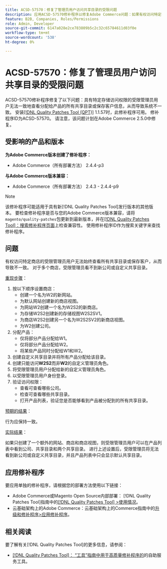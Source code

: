 ```yaml
---
title: ACSD-57570：修复了管理员用户访问共享目录的受限问题
description: 应用ACSD-57570修补程序以修复Adobe Commerce问题：如果有权访问特定存储的受限管理员用户无法一致地查看分配给产品的所有共享目录或保存客户信息，则会导致系统不一致。
feature: B2B, Companies, Roles/Permissions
role: Admin, Developer
source-git-commit: 6147a028e2ce783809b5c2c32c65784611d03f0e
workflow-type: tm+mt
source-wordcount: '538'
ht-degree: 0%

---
```



# ACSD-57570：修复了管理员用户访问共享目录的受限问题

ACSD-57570修补程序修复了以下问题：具有特定存储访问权限的受限管理员用户无法一致地查看分配给产品的所有共享目录或保存客户信息，从而导致系统不一致。 安装[[!DNL Quality Patches Tool (QPT)]](/help/tools/quality-patches-tool/quality-patches-tool-to-self-serve-quality-patches.md) 1.1.57时，此修补程序可用。 修补程序ID为ACSD-57570。 请注意，该问题计划在Adobe Commerce 2.5.0中修复。

## 受影响的产品和版本

**为Adobe Commerce版本创建了修补程序：**

* Adobe Commerce（所有部署方法） 2.4.4-p3

**与Adobe Commerce版本兼容：**

* Adobe Commerce（所有部署方法） 2.4.3 - 2.4.4-p9

>[!NOTE]
>
>该修补程序可能适用于具有新[!DNL Quality Patches Tool]发行版本的其他版本。 要检查修补程序是否与您的Adobe Commerce版本兼容，请将`magento/quality-patches`包更新到最新版本，并在[[!DNL Quality Patches Tool]：搜索修补程序页面](https://experienceleague.adobe.com/tools/commerce-quality-patches/index.html)上检查兼容性。 使用修补程序ID作为搜索关键字来查找修补程序。

## 问题

有权访问特定商店的受限管理员用户无法始终查看所有共享目录或保存客户，从而导致不一致。 对于多个商店，受限管理员看不到新公司或自定义共享目录。

<u>重现步骤</u>：

1. 按以下顺序设置商店：
   * 创建一个名为W2的新网站。
   * 为默认网站创建新的商店视图。
   * 为网站W2创建一个名为W2S2的新商店。
   * 为存储W2S2创建新的存储视图W2S2SV1。
   * 为商店W2S2创建另一个名为W2S2SV2的新商店视图。
   * 为W2创建公司。
1. 分配产品：
   * 仅将部分产品分配给W1。
   * 仅将部分产品分配给W2。
   * 将某些产品同时分配给W1和W2。
1. 创建自定义共享目录并将所有产品分配给该目录。
1. 创建只能访问&#x200B;**W2S2**&#x200B;而非&#x200B;**W2**&#x200B;的自定义管理员角色。
1. 将受限管理员用户分配给新的自定义管理员角色。
1. 以受限管理员用户身份登录。
1. 验证访问权限：
   * 查看可查看哪些公司。
   * 检查可查看哪些共享目录。
   * 打开产品列表，验证您是否能够看到产品被分配到的所有共享目录。

<u>预期的结果</u>：

行为应保持一致。

<u>实际结果</u>：

如果只创建了一个额外的网站、商店和商店视图，则受限管理员用户可以在产品列表中看到公司、共享目录和两个共享目录。 进行上述设置后，受限管理员将无法看到新公司或自定义共享目录，并且产品列表中只会显示默认共享目录。

## 应用修补程序

要应用单独的修补程序，请根据您的部署方法使用以下链接：

* Adobe Commerce或Magento Open Source内部部署： [!DNL Quality Patches Tool]指南中的[[!DNL Quality Patches Tool] >使用情况](/help/tools/quality-patches-tool/usage.md)。
* 云基础架构上的Adobe Commerce：云基础架构上的Commerce指南中的[升级和修补程序>应用修补程序](https://experienceleague.adobe.com/docs/commerce-cloud-service/user-guide/develop/upgrade/apply-patches.html)。

## 相关阅读

要了解有关[!DNL Quality Patches Tool]的更多信息，请参阅：

* [[!DNL Quality Patches Tool]： “工具”指南中用于高质量修补程序的](/help/tools/quality-patches-tool/quality-patches-tool-to-self-serve-quality-patches.md)的自助服务工具。
